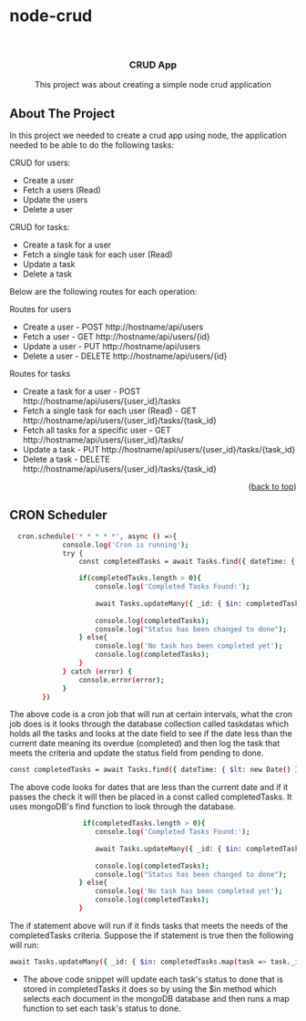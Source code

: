 # node-crud

<!-- PROJECT LOGO -->
<br />
<div align="center">
  <h3 align="center">CRUD App</h3>

  <p align="center">
    This project was about creating a simple node crud application
    <br />
</div>


<!-- ABOUT THE PROJECT -->
## About The Project

In this project we needed to create a crud app using node, the application needed to be able to do the following tasks:

CRUD for users:
- Create a user
- Fetch a users (Read)
- Update the users
- Delete a user

CRUD for tasks:
- Create a task for a user
- Fetch a single task for each user (Read)
- Update a task
- Delete a task

Below are the following routes for each operation:

Routes for users
- Create a user - POST http://hostname/api/users
- Fetch a user - GET http://hostname/api/users/{id}
- Update a user - PUT http://hostname/api/users
- Delete a user - DELETE http://hostname/api/users/{id}

Routes for tasks
- Create a task for a user - POST http://hostname/api/users/{user_id}/tasks
- Fetch a single task for each user (Read) - GET http://hostname/api/users/{user_id}/tasks/{task_id}
- Fetch all tasks for a specific user - GET http://hostname/api/users/{user_id}/tasks/
- Update a task - PUT http://hostname/api/users/{user_id}/tasks/{task_id}
- Delete a task - DELETE http://hostname/api/users/{user_id}/tasks/{task_id}


<p align="right">(<a href="#readme-top">back to top</a>)</p>

## CRON Scheduler 

```sh
  cron.schedule('* * * * *', async () =>{
             console.log('Cron is running');
             try {
                 const completedTasks = await Tasks.find({ dateTime: { $lt: new Date() } })

                 if(completedTasks.length > 0){
                     console.log('Completed Tasks Found:');
                    
                     await Tasks.updateMany({ _id: { $in: completedTasks.map(task => task._id) }}, { $set: {status: 'done'}})
                    
                     console.log(completedTasks);
                     console.log("Status has been changed to done");
                 } else{
                     console.log('No task has been completed yet');
                     console.log(completedTasks);
                 }
             } catch (error) {
                 console.error(error);
             }
        })
```

The above code is a cron job that will run at certain intervals, what the cron job does is it looks through the database collection called taskdatas which holds all the tasks and looks at the date field to see if the date less than the current date meaning its overdue (completed) and then log the task that meets the criteria and update the status field from pending to done.

```sh
const completedTasks = await Tasks.find({ dateTime: { $lt: new Date() } })
```
The above code looks for dates that are less than the current date and if it passes the check it will then be placed in a const called completedTasks. It uses mongoDB's find function to look through the database.

```sh
                  if(completedTasks.length > 0){
                     console.log('Completed Tasks Found:');
                    
                     await Tasks.updateMany({ _id: { $in: completedTasks.map(task => task._id) }}, { $set: {status: 'done'}})
                    
                     console.log(completedTasks);
                     console.log("Status has been changed to done");
                 } else{
                     console.log('No task has been completed yet');
                     console.log(completedTasks);
                 }
```
The if statement above will run if it finds tasks that meets the needs of the completedTasks criteria. Suppose the if statement is true then the following will run:
```sh
await Tasks.updateMany({ _id: { $in: completedTasks.map(task => task._id) }}, { $set: {status: 'done'}})
```
- The above code snippet will update each task's status to done that is stored in completedTasks it does so by using the $in method which selects each document in the mongoDB database and then runs a map function to set each task's status to done.







